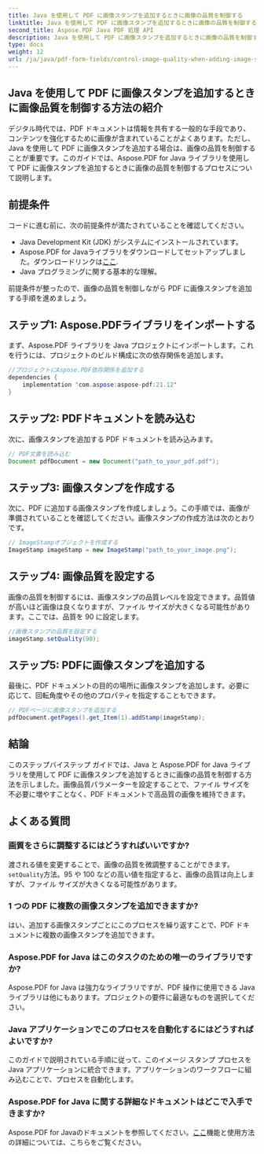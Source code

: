 ```yaml
---
title: Java を使用して PDF に画像スタンプを追加するときに画像の品質を制御する
linktitle: Java を使用して PDF に画像スタンプを追加するときに画像の品質を制御する
second_title: Aspose.PDF Java PDF 処理 API
description: Java を使用して PDF に画像スタンプを追加するときに画像の品質を制御する方法を、ステップバイステップの手順で学習します。
type: docs
weight: 12
url: /ja/java/pdf-form-fields/control-image-quality-when-adding-image-stamp-in-pdf-using-java/
---
```


## Java を使用して PDF に画像スタンプを追加するときに画像品質を制御する方法の紹介

デジタル時代では、PDF ドキュメントは情報を共有する一般的な手段であり、コンテンツを強化するために画像が含まれていることがよくあります。ただし、Java を使用して PDF に画像スタンプを追加する場合は、画像の品質を制御することが重要です。このガイドでは、Aspose.PDF for Java ライブラリを使用して PDF に画像スタンプを追加するときに画像の品質を制御するプロセスについて説明します。

## 前提条件

コードに進む前に、次の前提条件が満たされていることを確認してください。

- Java Development Kit (JDK) がシステムにインストールされています。
-  Aspose.PDF for Javaライブラリをダウンロードしてセットアップしました。ダウンロードリンクは[ここ](https://releases.aspose.com/pdf/java/).
- Java プログラミングに関する基本的な理解。

前提条件が整ったので、画像の品質を制御しながら PDF に画像スタンプを追加する手順を進めましょう。

## ステップ1: Aspose.PDFライブラリをインポートする

まず、Aspose.PDF ライブラリを Java プロジェクトにインポートします。これを行うには、プロジェクトのビルド構成に次の依存関係を追加します。

```java
//プロジェクトにAspose.PDF依存関係を追加する
dependencies {
    implementation 'com.aspose:aspose-pdf:21.12'
}
```

## ステップ2: PDFドキュメントを読み込む

次に、画像スタンプを追加する PDF ドキュメントを読み込みます。

```java
// PDF文書を読み込む
Document pdfDocument = new Document("path_to_your_pdf.pdf");
```

## ステップ3: 画像スタンプを作成する

次に、PDF に追加する画像スタンプを作成しましょう。この手順では、画像が準備されていることを確認してください。画像スタンプの作成方法は次のとおりです。

```java
// ImageStampオブジェクトを作成する
ImageStamp imageStamp = new ImageStamp("path_to_your_image.png");
```

## ステップ4: 画像品質を設定する

画像の品質を制御するには、画像スタンプの品質レベルを設定できます。品質値が高いほど画像は良くなりますが、ファイル サイズが大きくなる可能性があります。ここでは、品質を 90 に設定します。

```java
//画像スタンプの品質を設定する
imageStamp.setQuality(90);
```

## ステップ5: PDFに画像スタンプを追加する

最後に、PDF ドキュメントの目的の場所に画像スタンプを追加します。必要に応じて、回転角度やその他のプロパティを指定することもできます。

```java
// PDFページに画像スタンプを追加する
pdfDocument.getPages().get_Item(1).addStamp(imageStamp);
```

## 結論

このステップバイステップ ガイドでは、Java と Aspose.PDF for Java ライブラリを使用して PDF に画像スタンプを追加するときに画像の品質を制御する方法を示しました。画像品質パラメーターを設定することで、ファイル サイズを不必要に増やすことなく、PDF ドキュメントで高品質の画像を維持できます。

## よくある質問

### 画質をさらに調整するにはどうすればいいですか?

渡される値を変更することで、画像の品質を微調整することができます。`setQuality`方法。95 や 100 などの高い値を指定すると、画像の品質は向上しますが、ファイル サイズが大きくなる可能性があります。

### 1 つの PDF に複数の画像スタンプを追加できますか?

はい、追加する画像スタンプごとにこのプロセスを繰り返すことで、PDF ドキュメントに複数の画像スタンプを追加できます。

### Aspose.PDF for Java はこのタスクのための唯一のライブラリですか?

Aspose.PDF for Java は強力なライブラリですが、PDF 操作に使用できる Java ライブラリは他にもあります。プロジェクトの要件に最適なものを選択してください。

### Java アプリケーションでこのプロセスを自動化するにはどうすればよいですか?

このガイドで説明されている手順に従って、このイメージ スタンプ プロセスを Java アプリケーションに統合できます。アプリケーションのワークフローに組み込むことで、プロセスを自動化します。

### Aspose.PDF for Java に関する詳細なドキュメントはどこで入手できますか?

 Aspose.PDF for Javaのドキュメントを参照してください。[ここ](https://reference.aspose.com/pdf/java/)機能と使用方法の詳細については、こちらをご覧ください。